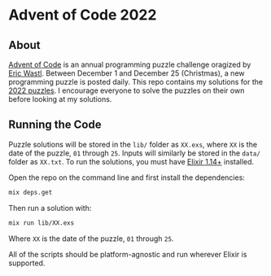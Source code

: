 # Advent of Code 2022

## About

[Advent of Code](https://adventofcode.com/) is an annual programming puzzle challenge oragized by [Eric Wastl](http://was.tl/). Between December 1 and December 25 (Christmas), a new programming puzzle is posted daily. This repo contains my solutions for the [2022 puzzles](https://adventofcode.com/2022). I encourage everyone to solve the puzzles on their own before looking at my solutions.

## Running the Code

Puzzle solutions will be stored in the `lib/` folder as `XX.exs`, where `XX` is the date of the puzzle, `01` through `25`. Inputs will similarly be stored in the `data/` folder as `XX.txt`. To run the solutions, you must have [Elixir 1.14+](https://elixir-lang.org/install.html) installed.

Open the repo on the command line and first install the dependencies:
```sh
mix deps.get
```
Then run a solution with:
```sh
mix run lib/XX.exs
```
Where `XX` is the date of the puzzle, `01` through `25`.

All of the scripts should be platform-agnostic and run wherever Elixir is supported.